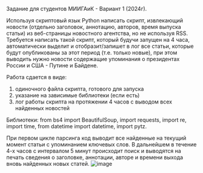 Задание для студентов МИИГАиК - Вариант 1 (2024г).

Используя скриптовый язык Python написать скрипт, извлекающий новости (отдельно заголовок, аннотацию, авторов, время выпуска статьи) из веб-страницы новостного агентства, но не используя RSS. Требуется написать такой скрипт, который будучи запущен на 4 часа, автоматически выделит и отобразит/запишет в лог все статьи, которые будут опубликованы за этот период (т.е. только новые), при этом выводить нужно новости содержащие упоминания о президентах России и США  - Путине и Байдене.

Работа сдается в виде:
1) одиночного файла скрипта, готового для запуска
2) указание на зависимые библиотеки (если есть)
3) лог работы скрипта на протяжении 4 часов с выводом всех найденных новостей
   
Библиотеки:
from bs4 import BeautifulSoup,
import requests,
import re,
import time,
from datetime import datetime,
import pytz.

При первом цикле парсинга код выводит все найденные на текущий момент статьи с упоминанием ключевых слов. В дальнейшем в течение 4-х часов с интервалом 5 минут происходит поиск и выводятся на печать сведения о заголовке, аннотации, авторе и времени выхода вновь найденных новых статей.
![image](https://github.com/Zumrud0707/News_site/assets/170760445/f0892b62-27ba-4e38-8d79-626332471777)

